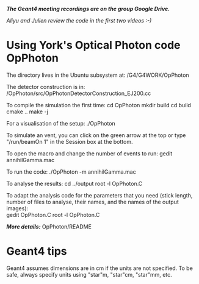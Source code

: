 ***The Geant4 meeting recordings are on the group Google Drive.***

*Aliyu and Julien review the code in the first two videos :-)*

# Using York's Optical Photon code OpPhoton

The directory lives in the Ubuntu subsystem at:
      /G4/G4WORK/OpPhoton

The detector construction is in:
      /OpPhoton/src/OpPhotonDetectorConstruction_EJ200.cc

To compile the simulation the first time:
        cd OpPhoton
        mkdir build
        cd build
        cmake ..
        make -j
      
For a visualisation of the setup:
        ./OpPhoton
      
To simulate an vent, you can click on the green arrow at the top or type "/run/beamOn 1" in the Session box at the bottom.
 
To open the macro and change the number of events to run:
        gedit annihilGamma.mac
        
To run the code:
        ./OpPhoton -m annihilGamma.mac
        
To analyse the results:
        cd ../output
        root -l OpPhoton.C
        
To adapt the analysis code for the parameters that you need (stick length, number of files to analyse, their names,  and the names of the output images):  
        gedit OpPhoton.C
        root -l OpPhoton.C
  

***More details:*** OpPhoton/README

# Geant4 tips

Geant4 assumes dimensions are in cm if the units are not specified. To be safe, always specify units using "star"m, "star"cm, "star"mm, etc.
